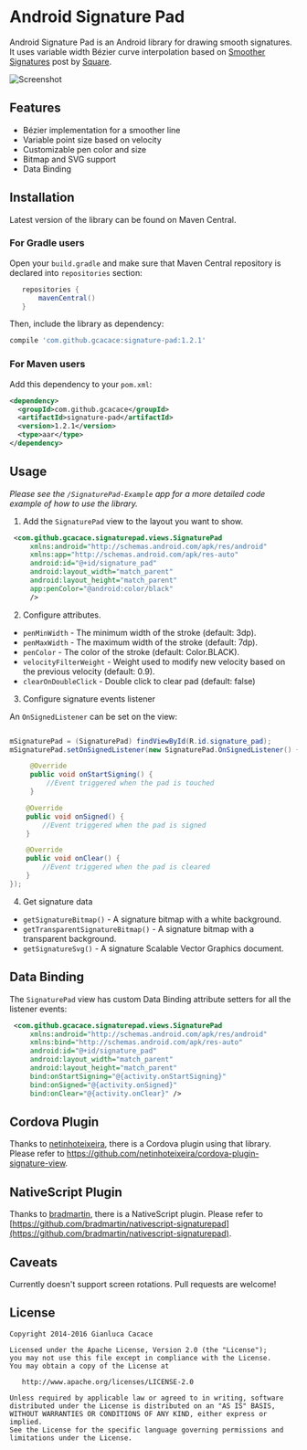 Android Signature Pad
====================

Android Signature Pad is an Android library for drawing smooth signatures. It uses variable width Bézier curve interpolation based on [Smoother Signatures](http://corner.squareup.com/2012/07/smoother-signatures.html) post by [Square](https://squareup.com).

![Screenshot](https://github.com/gcacace/android-signaturepad/raw/master/header.png)

## Features
 * Bézier implementation for a smoother line
 * Variable point size based on velocity
 * Customizable pen color and size
 * Bitmap and SVG support
 * Data Binding

## Installation

Latest version of the library can be found on Maven Central.

### For Gradle users

Open your `build.gradle` and make sure that Maven Central repository is declared into `repositories` section:
```gradle
   repositories {
       mavenCentral()
   }
```
Then, include the library as dependency:
```gradle
compile 'com.github.gcacace:signature-pad:1.2.1'
```

### For Maven users

Add this dependency to your `pom.xml`:
```xml
<dependency>
  <groupId>com.github.gcacace</groupId>
  <artifactId>signature-pad</artifactId>
  <version>1.2.1</version>
  <type>aar</type>
</dependency>
```

## Usage

*Please see the `/SignaturePad-Example` app for a more detailed code example of how to use the library.*

1. Add the `SignaturePad` view to the layout you want to show.
```xml
 <com.github.gcacace.signaturepad.views.SignaturePad
     xmlns:android="http://schemas.android.com/apk/res/android"
     xmlns:app="http://schemas.android.com/apk/res-auto"
     android:id="@+id/signature_pad"
     android:layout_width="match_parent"
     android:layout_height="match_parent"
     app:penColor="@android:color/black"
     />
```

2. Configure attributes.
 * `penMinWidth` - The minimum width of the stroke (default: 3dp).
 * `penMaxWidth` - The maximum width of the stroke (default: 7dp).
 * `penColor` - The color of the stroke (default: Color.BLACK).
 * `velocityFilterWeight` - Weight used to modify new velocity based on the previous velocity (default: 0.9).
 * `clearOnDoubleClick` - Double click to clear pad (default: false)

3. Configure signature events listener

 An `OnSignedListener` can be set on the view:
 ```java

 mSignaturePad = (SignaturePad) findViewById(R.id.signature_pad);
 mSignaturePad.setOnSignedListener(new SignaturePad.OnSignedListener() {

      @Override
      public void onStartSigning() {
          //Event triggered when the pad is touched
      }

     @Override
     public void onSigned() {
         //Event triggered when the pad is signed
     }

     @Override
     public void onClear() {
         //Event triggered when the pad is cleared
     }
 });
 ```

4. Get signature data
 * `getSignatureBitmap()` - A signature bitmap with a white background.
 * `getTransparentSignatureBitmap()` - A signature bitmap with a transparent background.
 * `getSignatureSvg()` - A signature Scalable Vector Graphics document.

## Data Binding

The `SignaturePad` view has custom Data Binding attribute setters for all the listener events:

```xml
 <com.github.gcacace.signaturepad.views.SignaturePad
     xmlns:android="http://schemas.android.com/apk/res/android"
     xmlns:bind="http://schemas.android.com/apk/res-auto"
     android:id="@+id/signature_pad"
     android:layout_width="match_parent"
     android:layout_height="match_parent"
     bind:onStartSigning="@{activity.onStartSigning}"
     bind:onSigned="@{activity.onSigned}"
     bind:onClear="@{activity.onClear}" />
```

## Cordova Plugin

Thanks to [netinhoteixeira](https://github.com/netinhoteixeira/), there is a Cordova plugin using that library.
Please refer to https://github.com/netinhoteixeira/cordova-plugin-signature-view.

## NativeScript Plugin
Thanks to [bradmartin](https://github.com/bradmartin), there is a NativeScript plugin.
Please refer to [https://github.com/bradmartin/nativescript-signaturepad](https://github.com/bradmartin/nativescript-signaturepad).

## Caveats

Currently doesn't support screen rotations. Pull requests are welcome!

## License

    Copyright 2014-2016 Gianluca Cacace

    Licensed under the Apache License, Version 2.0 (the "License");
    you may not use this file except in compliance with the License.
    You may obtain a copy of the License at

       http://www.apache.org/licenses/LICENSE-2.0

    Unless required by applicable law or agreed to in writing, software
    distributed under the License is distributed on an "AS IS" BASIS,
    WITHOUT WARRANTIES OR CONDITIONS OF ANY KIND, either express or implied.
    See the License for the specific language governing permissions and
    limitations under the License.

